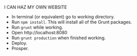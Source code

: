 I CAN HAZ MY OWN WEBSITE
- In terminal (or equivalent) go to working directory.
- Run `npm install`. This will install all of the Grunt packages.
- Run `grunt` while working.
- Open http://localhost:8080
- Run `grunt production` when finished working.
- Deploy.
- Prosper.
